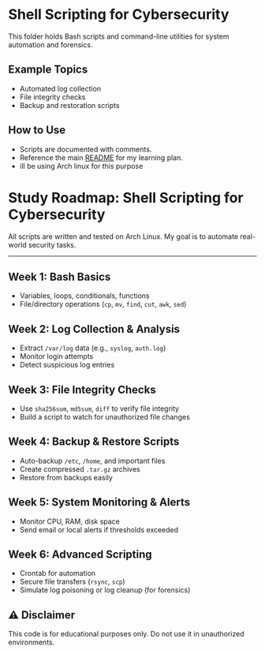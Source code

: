 # Shell Scripting for Cybersecurity

This folder holds Bash scripts and command-line utilities for system automation and forensics.

## Example Topics
- Automated log collection
- File integrity checks
- Backup and restoration scripts

## How to Use

- Scripts are documented with comments.
- Reference the main [README](../README.md) for my learning plan.
- ill be using Arch linux for this purpose

# Study Roadmap: Shell Scripting for Cybersecurity

All scripts are written and tested on Arch Linux. My goal is to automate real-world security tasks.

---

## Week 1: Bash Basics
- Variables, loops, conditionals, functions
- File/directory operations (`cp`, `mv`, `find`, `cut`, `awk`, `sed`)

## Week 2: Log Collection & Analysis
- Extract `/var/log` data (e.g., `syslog`, `auth.log`)
- Monitor login attempts
- Detect suspicious log entries

## Week 3: File Integrity Checks
- Use `sha256sum`, `md5sum`, `diff` to verify file integrity
- Build a script to watch for unauthorized file changes

## Week 4: Backup & Restore Scripts
- Auto-backup `/etc`, `/home`, and important files
- Create compressed `.tar.gz` archives
- Restore from backups easily

## Week 5: System Monitoring & Alerts
- Monitor CPU, RAM, disk space
- Send email or local alerts if thresholds exceeded

## Week 6: Advanced Scripting
- Crontab for automation
- Secure file transfers (`rsync`, `scp`)
- Simulate log poisoning or log cleanup (for forensics)


## ⚠️ Disclaimer

This code is for educational purposes only. Do not use it in unauthorized environments.

